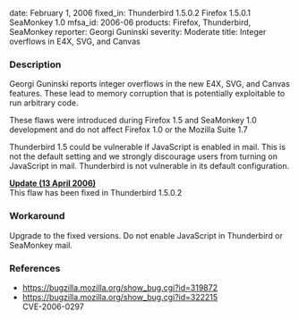 date: February 1, 2006
fixed_in: Thunderbird 1.5.0.2
          Firefox 1.5.0.1
          SeaMonkey 1.0
mfsa_id: 2006-06
products: Firefox, Thunderbird, SeaMonkey
reporter: Georgi Guninski
severity: Moderate
title: Integer overflows in E4X, SVG, and Canvas

<h3>Description</h3>

<p>Georgi Guninski reports integer overflows in the new
E4X, SVG, and Canvas features. These lead to memory corruption that
is potentially exploitable to run arbitrary code.</p>

<p>These flaws were introduced during Firefox 1.5 and SeaMonkey 1.0
development and do not affect Firefox 1.0 or the Mozilla Suite 1.7</p>

<p class="note">Thunderbird 1.5 could be vulnerable if JavaScript is
enabled in mail. This is not the default setting and we strongly
discourage users from turning on JavaScript in mail. Thunderbird
is not vulnerable in its default configuration.</p>

<p><strong style="text-decoration: underline;">Update (13 April 2006)</strong><br/>
This flaw has been fixed in Thunderbird 1.5.0.2</p>

<h3>Workaround</h3>

<p>Upgrade to the fixed versions. Do not enable JavaScript in Thunderbird
or SeaMonkey mail.</p>

<h3>References</h3>

<ul>
<li><a href="https://bugzilla.mozilla.org/show_bug.cgi?id=319872">
https://bugzilla.mozilla.org/show_bug.cgi?id=319872</a></li>
<li><a href="https://bugzilla.mozilla.org/show_bug.cgi?id=322215">
https://bugzilla.mozilla.org/show_bug.cgi?id=322215</a><br/>
CVE-2006-0297</li>
</ul>



